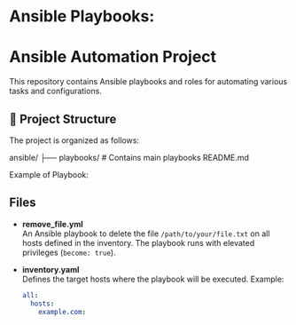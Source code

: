 # Ansible Playbooks: 

# Ansible Automation Project

This repository contains Ansible playbooks and roles for automating various tasks and configurations.

## 📂 Project Structure

The project is organized as follows:

ansible/
├── playbooks/ # Contains main playbooks
README.md

Example of Playbook:
## Files

- **remove_file.yml**  
  An Ansible playbook to delete the file `/path/to/your/file.txt` on all hosts defined in the inventory. The playbook runs with elevated privileges (`become: true`).

- **inventory.yaml**  
  Defines the target hosts where the playbook will be executed. Example:

  ```yaml
  all:
    hosts:
      example.com:
